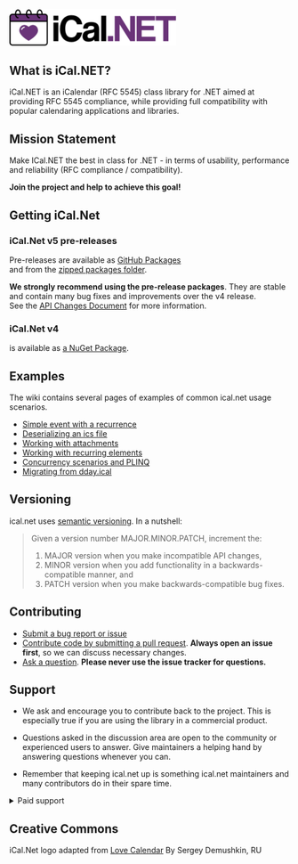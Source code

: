 ﻿<img src="assets/logo.png" style="width:300px;">

## What is iCal.NET?
iCal.NET is an iCalendar (RFC 5545) class library for .NET aimed at providing RFC 5545 compliance, while providing full compatibility with popular calendaring applications and libraries.

## Mission Statement
Make ICal.NET the best in class for .NET - in terms of usability, performance and reliability (RFC compliance / compatibility).

**Join the project and help to achieve this goal!**

## Getting iCal.Net

### iCal.Net v5 pre-releases 
Pre-releases are available as [GitHub Packages](https://github.com/ical-org/ical.net/pkgs/nuget/Ical.Net)<br/>
and from the [zipped packages folder](https://github.com/ical-org/ical.net/v5-daily-builds).

**We strongly recommend using the pre-release packages**. They are stable and contain many bug fixes and improvements over the v4 release.<br/>
See the [API Changes Document](https://github.com/ical-org/ical.net/wiki/API-Changes-v4-to-v5) for more information.

### iCal.Net v4
is available as [a NuGet Package](https://www.nuget.org/packages/Ical.Net).

## Examples

The wiki contains several pages of examples of common ical.net usage scenarios.

* [Simple event with a recurrence](https://github.com/ical-org/ical.net/wiki)
* [Deserializing an ics file](https://github.com/ical-org/ical.net/wiki/Deserialize-an-ics-file)
* [Working with attachments](https://github.com/ical-org/ical.net/wiki/Working-with-attachments)
* [Working with recurring elements](https://github.com/ical-org/ical.net/wiki/Working-with-recurring-elements)
* [Concurrency scenarios and PLINQ](https://github.com/ical-org/ical.net/wiki/Concurrency-scenarios-and-PLINQ)
* [Migrating from dday.ical](https://github.com/ical-org/ical.net/wiki/Migrating-from-dday.ical)

## Versioning

ical.net uses [semantic versioning](http://semver.org/). In a nutshell:

> Given a version number MAJOR.MINOR.PATCH, increment the:
>
> 1. MAJOR version when you make incompatible API changes,
> 2. MINOR version when you add functionality in a backwards-compatible manner, and
> 3. PATCH version when you make backwards-compatible bug fixes.

## Contributing

* [Submit a bug report or issue](https://github.com/ical-org/ical.net/wiki/Filing-a-(good)-bug-report)
* [Contribute code by submitting a pull request](https://github.com/ical-org/ical.net/wiki/Contributing-a-(good)-pull-request). **Always open an issue first**, so we can discuss necessary changes.
* [Ask a question](https://github.com/ical-org/ical.net/discussions). **Please never use the issue tracker for questions.**

## Support

* We ask and encourage you to contribute back to the project. This is especially true if you are using the library in a commercial product.

* Questions asked in the discussion area are open to the community or experienced users to answer. Give maintainers a helping hand by answering questions whenever you can.

* Remember that keeping ical.net up is something ical.net maintainers and many contributors do in their spare time.

<details closed>
    <summary>
      Paid support
    </summary>

In case you need it, [Rian Stockbower may offer paid support and bugfixes](https://rianjs.net/consulting).
 A few basic rules to consider when asking for this kind of support:

* Any changes made to the ical.net library are open source, and will always be published on nuget for others to consume.
* You do not own the changes made to the library even if you paid for them.
* Congruence with the ical-org vision for the future of ical.net is required. That means we step back from things like "add Exchange interop", or take  dependencies on third-party libraries that benefit only your one or very few use cases.

</details>

## Creative Commons

iCal.Net logo adapted from [Love Calendar](https://thenounproject.com/term/love-calendar/116866/) By Sergey Demushkin, RU
